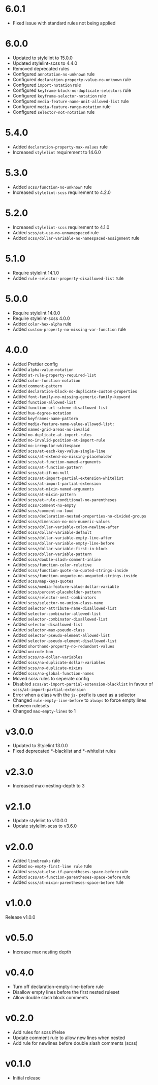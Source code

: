 # 6.0.1

- Fixed issue with standard rules not being applied

# 6.0.0

- Updated to stylelint to 15.0.0
- Updated stylelint-scss to 4.4.0
- Removed deprecated rules
- Configured `annotation-no-unknown` rule
- Configured `declaration-property-value-no-unknown` rule
- Configured `import-notation` rule
- Configured `keyframe-block-no-duplicate-selectors` rule
- Configured `keyframe-selector-notation` rule
- Configured `media-feature-name-unit-allowed-list` rule
- Configured `media-feature-range-notation` rule
- Configured `selector-not-notation` rule

# 5.4.0

- Added `declaration-property-max-values` rule
- Increased `stylelint` requirement to 14.6.0

# 5.3.0

- Added `scss/function-no-unknown` rule
- Increased `stylelint-scss` requirement to 4.2.0

# 5.2.0

- Increased `stylelint-scss` requirement to 4.1.0
- Added `scss/at-use-no-unnamespaced` rule
- Added `scss/dollar-variable-no-namespaced-assignment` rule

# 5.1.0

- Require stylelint 14.1.0
- Added `rule-selector-property-disallowed-list` rule

# 5.0.0

- Require stylelint 14.0.0
- Require stylelint-scss 4.0.0
- Added `color-hex-alpha` rule
- Added `custom-property-no-missing-var-function` rule

# 4.0.0

- Added Prettier config
- Added `alpha-value-notation`
- Added `at-rule-property-required-list`
- Added `color-function-notation`
- Added `comment-pattern`
- Added `declaration-block-no-duplicate-custom-properties`
- Added `font-family-no-missing-generic-family-keyword`
- Added `function-allowed-list`
- Added `function-url-scheme-disallowed-list`
- Added `hue-degree-notation`
- Added `keyframes-name-pattern`
- Added `media-feature-name-value-allowed-list:`
- Added `named-grid-areas-no-invalid`
- Added `no-duplicate-at-import-rules`
- Added `no-invalid-position-at-import-rule`
- Added `no-irregular-whitespace`
- Added `scss/at-each-key-value-single-line`
- Added `scss/at-extend-no-missing-placeholder`
- Added `scss/at-function-named-arguments`
- Added `scss/at-function-pattern`
- Added `scss/at-if-no-null`
- Added `scss/at-import-partial-extension-whitelist`
- Added `scss/at-import-partial-extension`
- Added `scss/at-mixin-named-arguments`
- Added `scss/at-mixin-pattern`
- Added `scss/at-rule-conditional-no-parentheses`
- Added `scss/comment-no-empty`
- Added `scss/comment-no-loud`
- Added `scss/declaration-nested-properties-no-divided-groups`
- Added `scss/dimension-no-non-numeric-values`
- Added `scss/dollar-variable-colon-newline-after`
- Added `scss/dollar-variable-default`
- Added `scss/dollar-variable-empty-line-after`
- Added `scss/dollar-variable-empty-line-before`
- Added `scss/dollar-variable-first-in-block`
- Added `scss/dollar-variable-pattern`
- Added `scss/double-slash-comment-inline`
- Added `scss/function-color-relative`
- Added `scss/function-quote-no-quoted-strings-inside`
- Added `scss/function-unquote-no-unquoted-strings-inside`
- Added `scss/map-keys-quotes`
- Added `scss/media-feature-value-dollar-variable`
- Added `scss/percent-placeholder-pattern`
- Added `scss/selector-nest-combinators`
- Added `scss/selector-no-union-class-name`
- Added `selector-attribute-name-disallowed-list`
- Added `selector-combinator-allowed-list`
- Added `selector-combinator-disallowed-list`
- Added `selector-disallowed-list`
- Added `selector-max-pseudo-class`
- Added `selector-pseudo-element-allowed-list`
- Added `selector-pseudo-element-disallowed-list`
- Added `shorthand-property-no-redundant-values`
- Added `unicode-bom`
- Added `scss/no-dollar-variables`
- Added `scss/no-duplicate-dollar-variables`
- Added `scss/no-duplicate-mixins`
- Added `scss/no-global-function-names`
- Moved scss rules to seperate config
- Disabled `scss/at-import-partial-extension-blacklist` in favour of `scss/at-import-partial-extension`
- Error when a class with the `js-` prefix is used as a selector
- Changed `rule-empty-line-before` to `always` to force empty lines between rulesets
- Changed `max-empty-lines` to 1

# v3.0.0

- Updated to Stylelint 13.0.0
- Fixed deprecated *-blacklist and *-whitelist rules

# v2.3.0

- Increased max-nesting-depth to 3

# v2.1.0

- Update stylelint to v10.0.0
- Update stylelint-scss to v3.6.0

# v2.0.0

- Added `linebreaks` rule
- Added `no-empty-first-line rule` rule
- Added `scss/at-else-if-parentheses-space-before` rule
- Added `scss/at-function-parentheses-space-before` rule
- Added `scss/at-mixin-parentheses-space-before` rule

# v1.0.0

Release v1.0.0

# v0.5.0

- Increase max nesting depth

# v0.4.0

- Turn off declaration-empty-line-before rule
- Disallow empty lines before the first nested ruleset
- Allow double slash block comments

# v0.2.0

- Add rules for scss if/else
- Update comment rule to allow new lines when nested
- Add rule for newlines before double slash comments (scss)

# v0.1.0 

- Initial release
